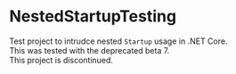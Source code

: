 # NestedStartupTesting

Test project to intrudce nested `Startup` usage in .NET Core.  
This was tested with the deprecated beta 7.  
This project is discontinued.

